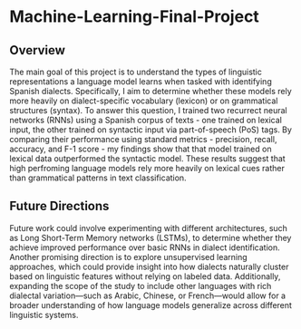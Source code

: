 # Machine-Learning-Final-Project

## Overview
The main goal of this project is to understand the types of linguistic representations a language model learns when tasked with identifying Spanish dialects. Specifically, I aim to determine whether these models rely more heavily on dialect-specific vocabulary (lexicon) or on grammatical structures (syntax). To answer this question, I trained two recurrect neural networks (RNNs) using a Spanish corpus of texts - one trained on lexical input, the other trained on syntactic input via part-of-speech (PoS) tags. By comparing their performance using standard metrics - precision, recall, accuracy, and F-1 score - my findings show that that model trained on lexical data outperformed the syntactic model. These results suggest that high perfroming language models rely more heavily on lexical cues rather than grammatical patterns in text classification. 


## Future Directions 
Future work could involve experimenting with different architectures, such as Long Short-Term Memory networks (LSTMs), to determine whether they achieve improved performance over basic RNNs in dialect identification. Another promising direction is to explore unsupervised learning approaches, which could provide insight into how dialects naturally cluster based on linguistic features without relying on labeled data. Additionally, expanding the scope of the study to include other languages with rich dialectal variation—such as Arabic, Chinese, or French—would allow for a broader understanding of how language models generalize across different linguistic systems.
